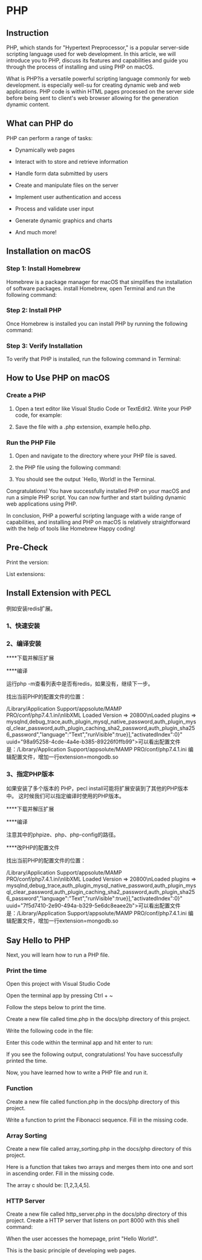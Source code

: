 # PHP

## Instruction

PHP, which stands for "Hypertext Preprocessor," is a popular server-side scripting language used for web development. In this article, we will introduce you to PHP, discuss its features and capabilities and guide you through the process of installing and using PHP on macOS.

What is PHP?is a versatile powerful scripting language commonly for web development. is especially well-su for creating dynamic web and web applications. PHP code is within HTML pages processed on the server side before being sent to client's web browser allowing for the generation dynamic content.

## What can PHP do

PHP can perform a range of tasks:

- Dynamically web pages

- Interact with to store and retrieve information

- Handle form data submitted by users

- Create and manipulate files on the server

- Implement user authentication and access

- Process and validate user input

- Generate dynamic graphics and charts

- And much more!

## Installation on macOS

### Step 1: Install Homebrew

Homebrew is a package manager for macOS that simplifies the installation of software packages. install Homebrew, open Terminal and run the following command:

### Step 2: Install PHP

Once Homebrew is installed you can install PHP by running the following command:

### Step 3: Verify Installation

To verify that PHP is installed, run the following command in Terminal:

## How to Use PHP on macOS

### Create a PHP

1. Open a text editor like Visual Studio Code or TextEdit2. Write your PHP code, for example:

3. Save the file with a .php extension, example hello.php.

### Run the PHP File

1. Open and navigate to the directory where your PHP file is saved.

2. the PHP file using the following command:

3. You should see the output `Hello, World! in the Terminal.

Congratulations! You have successfully installed PHP on your macOS and run a simple PHP script. You can now further and start building dynamic web applications using PHP.

In conclusion, PHP a powerful scripting language with a wide range of capabilities, and installing and PHP on macOS is relatively straightforward with the help of tools like Homebrew Happy coding!

## Pre-Check

Print the version:

List extensions:

## Install Extension with PECL

例如安装redis扩展。

### 1、快速安装

### 2、编译安装

****下载并解压扩展

****编译

运行php -m查看列表中是否有redis，如果没有，继续下一步。

找出当前PHP的配置文件的位置：

 /Library/Application Support/appsolute/MAMP PRO/conf/php7.4.1.ini\\nlibXML Loaded Version => 20800\\nLoaded plugins => mysqlnd,debug_trace,auth_plugin_mysql_native_password,auth_plugin_mysql_clear_password,auth_plugin_caching_sha2_password,auth_plugin_sha256_password&quot;,&quot;language&quot;:&quot;Text&quot;,&quot;runVisible&quot;:true}],&quot;activatedIndex&quot;:0}" uuid="98a95258-4cde-4a4e-b385-89226f0ffb99">可以看出配置文件是：/Library/Application Support/appsolute/MAMP PRO/conf/php7.4.1.ini 编辑配置文件，增加一行extension=mongodb.so

### 3、指定PHP版本

如果安装了多个版本的 PHP，pecl install可能将扩展安装到了其他的PHP版本中。 这时候我们可以指定编译时使用的PHP版本。

****下载并解压扩展

****编译

注意其中的phpize、php、php-config的路径。

****改PHP的配置文件

找出当前PHP的配置文件的位置：

 /Library/Application Support/appsolute/MAMP PRO/conf/php7.4.1.ini\\nlibXML Loaded Version => 20800\\nLoaded plugins => mysqlnd,debug_trace,auth_plugin_mysql_native_password,auth_plugin_mysql_clear_password,auth_plugin_caching_sha2_password,auth_plugin_sha256_password&quot;,&quot;language&quot;:&quot;Text&quot;,&quot;runVisible&quot;:true}],&quot;activatedIndex&quot;:0}" uuid="7f5d7410-2e90-494a-b329-5e6dc8eaee2b">可以看出配置文件是：/Library/Application Support/appsolute/MAMP PRO/conf/php7.4.1.ini 编辑配置文件，增加一行extension=mongodb.so

## Say Hello to PHP

Next, you will learn how to run a PHP file.

### Print the time

Open this project with Visual Studio Code

Open the terminal app by pressing Ctrl + ~

Follow the steps below to print the time.

Create a new file called time.php in the docs/php directory of this project.

Write the following code in the file:

Enter this code within the terminal app and hit enter to run:

If you see the following output, congratulations! You have successfully printed the time.

Now, you have learned how to write a PHP file and run it.

### Function

Create a new file called function.php in the docs/php directory of this project.

Write a function to print the Fibonacci sequence. Fill in the missing code.

### Array Sorting

Create a new file called array_sorting.php in the docs/php directory of this project.

Here is a function that takes two arrays and merges them into one and sort in ascending order. Fill in the missing code.

The array c should be: [1,2,3,4,5].

### HTTP Server

Create a new file called http_server.php in the docs/php directory of this project. Create a HTTP server that listens on port 8000 with this shell command:

When the user accesses the homepage, print "Hello World!".

This is the basic principle of developing web pages.